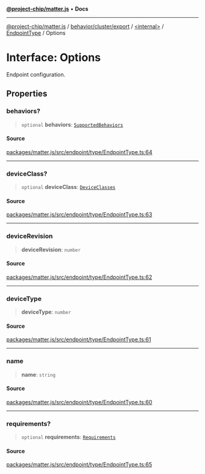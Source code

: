 [**@project-chip/matter.js**](../../../../../../../README.md) • **Docs**

***

[@project-chip/matter.js](../../../../../../../modules.md) / [behavior/cluster/export](../../../../README.md) / [\<internal\>](../../../README.md) / [EndpointType](../README.md) / Options

# Interface: Options

Endpoint configuration.

## Properties

### behaviors?

> `optional` **behaviors**: [`SupportedBehaviors`](../../../README.md#supportedbehaviors)

#### Source

[packages/matter.js/src/endpoint/type/EndpointType.ts:64](https://github.com/project-chip/matter.js/blob/7a8cbb56b87d4ccf34bec5a9a95ab40a1711324f/packages/matter.js/src/endpoint/type/EndpointType.ts#L64)

***

### deviceClass?

> `optional` **deviceClass**: [`DeviceClasses`](../../../../../../../device/export/enumerations/DeviceClasses.md)

#### Source

[packages/matter.js/src/endpoint/type/EndpointType.ts:63](https://github.com/project-chip/matter.js/blob/7a8cbb56b87d4ccf34bec5a9a95ab40a1711324f/packages/matter.js/src/endpoint/type/EndpointType.ts#L63)

***

### deviceRevision

> **deviceRevision**: `number`

#### Source

[packages/matter.js/src/endpoint/type/EndpointType.ts:62](https://github.com/project-chip/matter.js/blob/7a8cbb56b87d4ccf34bec5a9a95ab40a1711324f/packages/matter.js/src/endpoint/type/EndpointType.ts#L62)

***

### deviceType

> **deviceType**: `number`

#### Source

[packages/matter.js/src/endpoint/type/EndpointType.ts:61](https://github.com/project-chip/matter.js/blob/7a8cbb56b87d4ccf34bec5a9a95ab40a1711324f/packages/matter.js/src/endpoint/type/EndpointType.ts#L61)

***

### name

> **name**: `string`

#### Source

[packages/matter.js/src/endpoint/type/EndpointType.ts:60](https://github.com/project-chip/matter.js/blob/7a8cbb56b87d4ccf34bec5a9a95ab40a1711324f/packages/matter.js/src/endpoint/type/EndpointType.ts#L60)

***

### requirements?

> `optional` **requirements**: [`Requirements`](Requirements.md)

#### Source

[packages/matter.js/src/endpoint/type/EndpointType.ts:65](https://github.com/project-chip/matter.js/blob/7a8cbb56b87d4ccf34bec5a9a95ab40a1711324f/packages/matter.js/src/endpoint/type/EndpointType.ts#L65)
